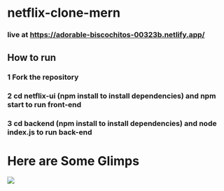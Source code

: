 # netflix-clone-mern

### live at https://adorable-biscochitos-00323b.netlify.app/ 
## How to run
### 1 Fork the repository
### 2 cd netflix-ui (npm install to install dependencies) and npm start to run front-end
### 3 cd backend (npm install to install dependencies) and node index.js to run back-end
  # Here are Some Glimps 
  ![](https://github.com/askhan963/netflix-clone-mern/blob/main/login.png)
